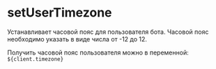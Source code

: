 # setUserTimezone

Устанавливает часовой пояс для пользователя бота.
Часовой пояс необходимо указать в виде числа от -12 до 12. 

Получить часовой пояс пользователя можно в переменной:
```${client.timezone}```